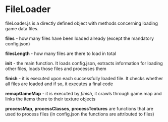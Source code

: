 # FileLoader
fileLoader.js is a directly defined object with methods concerning loading game data files.

**files** - how many files have been loaded already (except the mandatory config.json)

**filesLength** - how many files are there to load in total

**init** - the main function. It loads config.json, extracts information for loading other files, loads those files and processes them

**finish** - it is executed upon each successfully loaded file. It checks whether all files are loaded and if so, it executes a final code

**remapGameMap** - it is executed by *finish*, it crawls through game.map and links the items there to their texture objects

**processMap**, **processClasses**, **processTextures** are functions that are used to process files (in config.json the functions are attributed to files)
